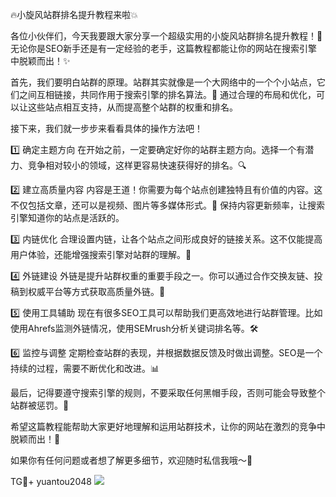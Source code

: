 🔥小旋风站群排名提升教程来啦💥

各位小伙伴们，今天我要跟大家分享一个超级实用的小旋风站群排名提升教程！🚀 无论你是SEO新手还是有一定经验的老手，这篇教程都能让你的网站在搜索引擎中脱颖而出！✨

首先，我们要明白站群的原理。站群其实就像是一个大网络中的一个个小站点，它们之间互相链接，共同作用于搜索引擎的排名算法。🌈 通过合理的布局和优化，可以让这些站点相互支持，从而提高整个站群的权重和排名。

接下来，我们就一步步来看看具体的操作方法吧！

1️⃣ 确定主题方向
在开始之前，一定要确定好你的站群主题方向。选择一个有潜力、竞争相对较小的领域，这样更容易快速获得好的排名。🔍

2️⃣ 建立高质量内容
内容是王道！你需要为每个站点创建独特且有价值的内容。这不仅包括文章，还可以是视频、图片等多媒体形式。🌟 保持内容更新频率，让搜索引擎知道你的站点是活跃的。

3️⃣ 内链优化
合理设置内链，让各个站点之间形成良好的链接关系。这不仅能提高用户体验，还能增强搜索引擎对站群的理解。🔗

4️⃣ 外链建设
外链是提升站群权重的重要手段之一。你可以通过合作交换友链、投稿到权威平台等方式获取高质量外链。🔗

5️⃣ 使用工具辅助
现在有很多SEO工具可以帮助我们更高效地进行站群管理。比如使用Ahrefs监测外链情况，使用SEMrush分析关键词排名等。🛠️

6️⃣ 监控与调整
定期检查站群的表现，并根据数据反馈及时做出调整。SEO是一个持续的过程，需要不断优化和改进。📊

最后，记得要遵守搜索引擎的规则，不要采取任何黑帽手段，否则可能会导致整个站群被惩罚。🚫

希望这篇教程能帮助大家更好地理解和运用站群技术，让你的网站在激烈的竞争中脱颖而出！🎉

如果你有任何问题或者想了解更多细节，欢迎随时私信我哦～💬

TG💪+ yuantou2048  ![](https://github.com/user-attachments/assets/42a5a4a5-fea9-4a1d-8aa0-73e57e430cca)